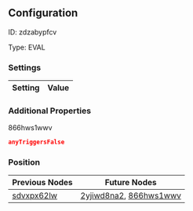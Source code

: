 # <nil>
## Configuration
ID:  zdzabypfcv

Type: EVAL 


### Settings
| Setting | Value  |
| :------------------------ | ---------------------------------------- |
 




### Additional Properties
866hws1wwv
 ```json 
anyTriggersFalse
```




### Position
| Previous Nodes | Future Nodes |
| :------------- | ------------ |
| [sdvxpx62lw](./sdvxpx62lw.md) | [2yjiwd8na2](./2yjiwd8na2.md), [866hws1wwv](./866hws1wwv.md) |